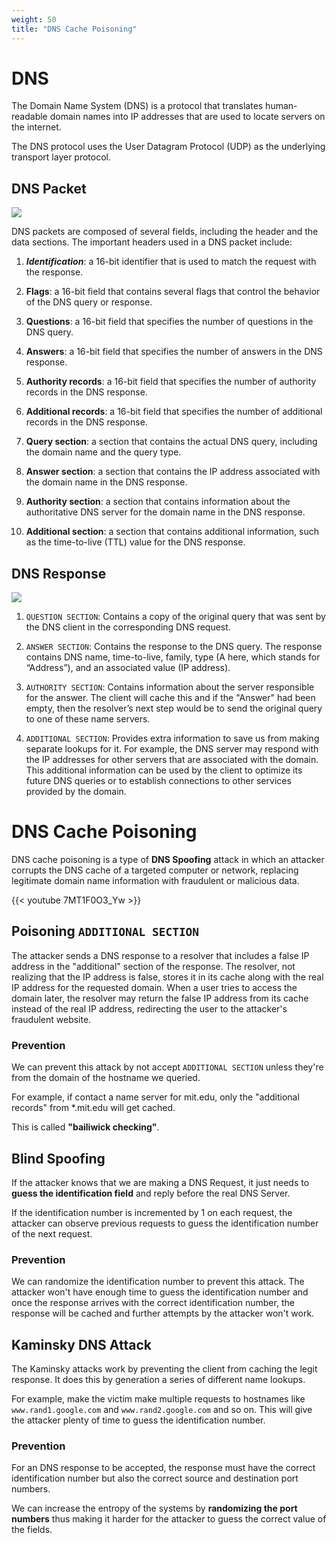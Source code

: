 ```yaml
---
weight: 50
title: "DNS Cache Poisoning"
---
```


# DNS

The Domain Name System (DNS) is a protocol that translates human-readable domain names into IP addresses that are used to locate servers on the internet.

The DNS protocol uses the User Datagram Protocol (UDP) as the underlying transport layer protocol.

## DNS Packet

![](/images/20230220145125.png)

DNS packets are composed of several fields, including the header and the data sections. The important headers used in a DNS packet include:

1. ***Identification***: a 16-bit identifier that is used to match the request with the response.

2. **Flags**: a 16-bit field that contains several flags that control the behavior of the DNS query or response.

3. **Questions**: a 16-bit field that specifies the number of questions in the DNS query.

4. **Answers**: a 16-bit field that specifies the number of answers in the DNS response.

5. **Authority records**: a 16-bit field that specifies the number of authority records in the DNS response.

6. **Additional records**: a 16-bit field that specifies the number of additional records in the DNS response.

7. **Query section**: a section that contains the actual DNS query, including the domain name and the query type.

8. **Answer section**: a section that contains the IP address associated with the domain name in the DNS response.

9. **Authority section**: a section that contains information about the authoritative DNS server for the domain name in the DNS response.

10. **Additional section**: a section that contains additional information, such as the time-to-live (TTL) value for the DNS response.

## DNS Response

![](/images/dns-response.png)

1. `QUESTION SECTION`: Contains a copy of the original query that was sent by the DNS client in the corresponding DNS request.

2. `ANSWER SECTION`: Contains the response to the DNS query. The response contains DNS name, time-to-live, family, type (A here,
which stands for “Address”), and an associated value (IP address).

3. `AUTHORITY SECTION`: Contains information about the server responsible for the answer. The client will cache this and if the "Answer" had been empty, then the resolver’s next step would be to send the original query to one of these name servers.

4. `ADDITIONAL SECTION`: Provides extra information to save us from making separate lookups for it. For example, the DNS server may respond with the IP addresses for other servers that are associated with the domain. This additional information can be used by the client to optimize its future DNS queries or to establish connections to other services provided by the domain.

# DNS Cache Poisoning

DNS cache poisoning is a type of **DNS Spoofing** attack in which an attacker corrupts the DNS cache of a targeted computer or network, replacing legitimate domain name information with fraudulent or malicious data.

{{< youtube 7MT1F0O3_Yw >}}

## Poisoning `ADDITIONAL SECTION`

The attacker sends a DNS response to a resolver that includes a false IP address in the "additional" section of the response. The resolver, not realizing that the IP address is false, stores it in its cache along with the real IP address for the requested domain. When a user tries to access the domain later, the resolver may return the false IP address from its cache instead of the real IP address, redirecting the user to the attacker's fraudulent website.

### Prevention

We can prevent this attack by not accept `ADDITIONAL SECTION` unless they're from the domain of the hostname we queried.

For example, if contact a name server for mit.edu, only the "additional records" from *.mit.edu will get cached.

This is called **"bailiwick checking"**.

## Blind Spoofing

If the attacker knows that we are making a DNS Request, it just needs to **guess the identification field** and reply before the real DNS Server.

If the identification number is incremented by 1 on each request, the attacker can observe previous requests to guess the identification number of the next request.

### Prevention

We can randomize the identification number to prevent this attack. The attacker won't have enough time to guess the identification number and once the response arrives with the correct identification number, the response will be cached and further attempts by the attacker won't work.

## Kaminsky DNS Attack

The Kaminsky attacks work by preventing the client from caching the legit response. It does this by generation a series of different name lookups.

For example, make the victim make multiple requests to hostnames like `www.rand1.google.com` and `www.rand2.google.com` and so on. This will give the attacker plenty of time to guess the identification number.

### Prevention

For an DNS response to be accepted, the response must have the correct identification number but also the correct source and destination port numbers.

We can increase the entropy of the systems by **randomizing the port numbers** thus making it harder for the attacker to guess the correct value of the fields.
